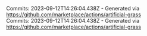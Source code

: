 Commits: 2023-09-12T14:26:04.438Z - Generated via https://github.com/marketplace/actions/artificial-grass
<br>
Commits: 2023-09-12T14:26:04.438Z - Generated via https://github.com/marketplace/actions/artificial-grass
<br>
